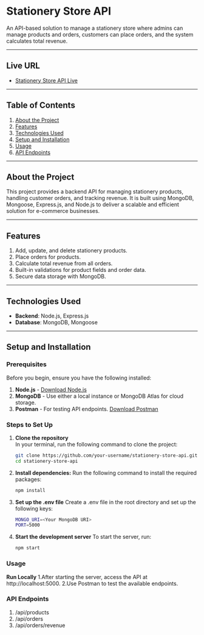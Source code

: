 # **Stationery Store API**  

An API-based solution to manage a stationery store where admins can manage products and orders, customers can place orders, and the system calculates total revenue.

---

## **Live URL**  
- [Stationery Store API Live](https://assignment-2-stationery-shop.vercel.app/)

---

## **Table of Contents**  
1. [About the Project](#about-the-project)  
2. [Features](#features)  
3. [Technologies Used](#technologies-used)  
4. [Setup and Installation](#setup-and-installation)  
5. [Usage](#usage)  
6. [API Endpoints](#api-endpoints)  

---

## **About the Project**  
This project provides a backend API for managing stationery products, handling customer orders, and tracking revenue. It is built using MongoDB, Mongoose, Express.js, and Node.js to deliver a scalable and efficient solution for e-commerce businesses.

---

## **Features**  
1. Add, update, and delete stationery products.  
2. Place orders for products.
3. Calculate total revenue from all orders.
4. Built-in validations for product fields and order data.
5. Secure data storage with MongoDB.  

---

## **Technologies Used**  
- **Backend**: Node.js, Express.js  
- **Database**: MongoDB, Mongoose  

---

## **Setup and Installation**  

### **Prerequisites**  
Before you begin, ensure you have the following installed:  
1. **Node.js** - [Download Node.js](https://nodejs.org/en/)  
2. **MongoDB** - Use either a local instance or MongoDB Atlas for cloud storage.
3. **Postman** - For testing API endpoints. [Download Postman](https://www.postman.com/)

### **Steps to Set Up**  

1. **Clone the repository**  
   In your terminal, run the following command to clone the project:  
   ```bash
   git clone https://github.com/your-username/stationery-store-api.git
   cd stationery-store-api
2. **Install dependencies:**
   Run the following command to install the required packages:
   ```bash
   npm install
   ```

3. **Set up the .env file**
   Create a .env file in the root directory and set up the following keys:
   ```bash
   MONGO_URI=<Your MongoDB URI>
   PORT=5000
   ```
4. **Start the development server**
   To start the server, run:

   ```bash
   npm start
   ```
### **Usage**
**Run Locally**
1.After starting the server, access the API at http://localhost:5000.
2.Use Postman to test the available endpoints.

### **API Endpoints**
1. /api/products
2. /api/orders
3. /api/orders/revenue
